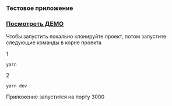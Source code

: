 <h3>Тестовое приложение</h3> 

<h3><a href="https://express24-test.vercel.app/">Посмотреть ДЕМО</a></h3> 

Чтобы запустить локально клонируйте проект, потом запустите следующие команды в корне проекта

1

    yarn


2

    yarn dev


Приложение запустится на порту 3000

